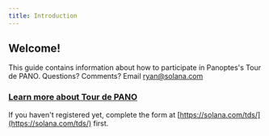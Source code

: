 ```yaml
---
title: Introduction
---
```


## Welcome!

This guide contains information about how to participate in Panoptes's Tour de PANO. Questions? Comments? Email ryan@solana.com

### [Learn more about Tour de PANO](https://solana.com/tds/)

If you haven't registered yet, complete the form at [https://solana.com/tds/](https://solana.com/tds/) first.
